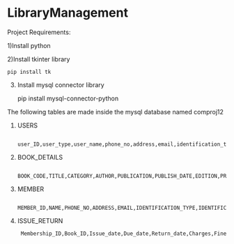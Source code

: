 # LibraryManagement

Project Requirements:


1)Install python

2)Install tkinter library

    pip install tk
  
3) Install mysql connector library
   
    pip install mysql-connector-python

   
The following tables are made inside the mysql database named comproj12

1) USERS

        user_ID,user_type,user_name,phone_no,address,email,identification_type,identification_no,password

2) BOOK_DETAILS

        BOOK_CODE,TITLE,CATEGORY,AUTHOR,PUBLICATION,PUBLISH_DATE,EDITION,PRICE,RACK_NO,ARRIVAL_DATE,SUPPLIER_ID

3) MEMBER

        MEMBER_ID,NAME,PHONE_NO,ADDRESS,EMAIL,IDENTIFICATION_TYPE,IDENTIFICATION_NO

4) ISSUE_RETURN

        Membership_ID,Book_ID,Issue_date,Due_date,Return_date,Charges,Fine
